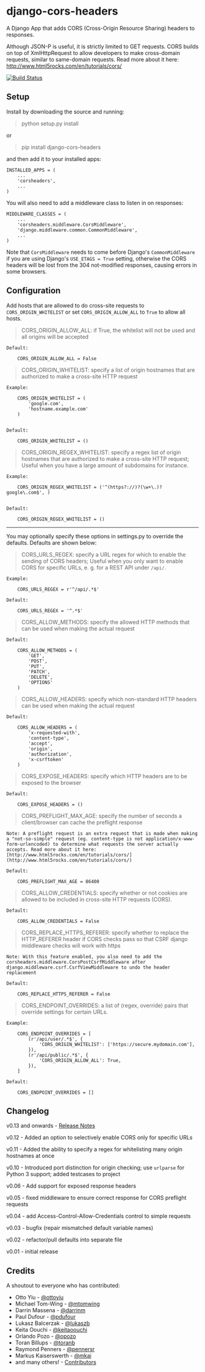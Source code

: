 django-cors-headers
==================

A Django App that adds CORS (Cross-Origin Resource Sharing) headers to responses.

Although JSON-P is useful, it is strictly limited to GET requests. CORS builds on top of XmlHttpRequest to allow developers to make cross-domain requests, similar to same-domain requests. Read more about it here: [http://www.html5rocks.com/en/tutorials/cors/ ](http://www.html5rocks.com/en/tutorials/cors/)

[![Build Status](https://travis-ci.org/ottoyiu/django-cors-headers.png?branch=master)](https://travis-ci.org/ottoyiu/django-cors-headers)

## Setup ##
Install by downloading the source and running:

>   python setup.py install

or

>   pip install django-cors-headers

and then add it to your installed apps:

    INSTALLED_APPS = (
        ...
        'corsheaders',
        ...
    )

You will also need to add a middleware class to listen in on responses:

    MIDDLEWARE_CLASSES = (
        ...
        'corsheaders.middleware.CorsMiddleware',
        'django.middleware.common.CommonMiddleware',
        ...
    )

Note that `CorsMiddleware` needs to come before Django's `CommonMiddleware` if you are using Django's `USE_ETAGS = True` setting, otherwise the CORS headers will be lost from the 304 not-modified responses, causing errors in some browsers.

## Configuration ##

Add hosts that are allowed to do cross-site requests to `CORS_ORIGIN_WHITELIST` or set `CORS_ORIGIN_ALLOW_ALL` to `True` to allow all hosts.


>CORS\_ORIGIN\_ALLOW\_ALL: if True, the whitelist will not be used and all origins will be accepted

    Default:

        CORS_ORIGIN_ALLOW_ALL = False

>CORS\_ORIGIN\_WHITELIST: specify a list of origin hostnames that are authorized to make a cross-site HTTP request

    Example:

        CORS_ORIGIN_WHITELIST = (
            'google.com',
            'hostname.example.com'
        )


    Default:

        CORS_ORIGIN_WHITELIST = ()

>CORS\_ORIGIN\_REGEX\_WHITELIST: specify a regex list of origin hostnames that are authorized to make a cross-site HTTP request; Useful when you have a large amount of subdomains for instance.

    Example:

        CORS_ORIGIN_REGEX_WHITELIST = ('^(https?://)?(\w+\.)?google\.com$', )


    Default:

        CORS_ORIGIN_REGEX_WHITELIST = ()


---


You may optionally specify these options in settings.py to override the defaults. Defaults are shown below:


>CORS\_URLS\_REGEX: specify a URL regex for which to enable the sending of CORS headers; Useful when you only want to enable CORS for specific URLs, e. g. for a REST API under ``/api/``.

    Example:

        CORS_URLS_REGEX = r'^/api/.*$'

    Default:

        CORS_URLS_REGEX = '^.*$'

>CORS\_ALLOW\_METHODS: specify the allowed HTTP methods that can be used when making the actual request

    Default:

        CORS_ALLOW_METHODS = (
            'GET',
            'POST',
            'PUT',
            'PATCH',
            'DELETE',
            'OPTIONS'
        )

>CORS\_ALLOW\_HEADERS: specify which non-standard HTTP headers can be used when making the actual request

    Default:

        CORS_ALLOW_HEADERS = (
            'x-requested-with',
            'content-type',
            'accept',
            'origin',
            'authorization',
            'x-csrftoken'
        )

>CORS\_EXPOSE\_HEADERS: specify which HTTP headers are to be exposed to the browser

    Default:

        CORS_EXPOSE_HEADERS = ()

>CORS\_PREFLIGHT\_MAX\_AGE: specify the number of seconds a client/browser can cache the preflight response

    Note: A preflight request is an extra request that is made when making a "not-so-simple" request (eg. content-type is not application/x-www-form-urlencoded) to determine what requests the server actually accepts. Read more about it here: [http://www.html5rocks.com/en/tutorials/cors/](http://www.html5rocks.com/en/tutorials/cors/)

    Default:

        CORS_PREFLIGHT_MAX_AGE = 86400

>CORS\_ALLOW\_CREDENTIALS: specify whether or not cookies are allowed to be included in cross-site HTTP requests (CORS).

    Default:

        CORS_ALLOW_CREDENTIALS = False

>CORS\_REPLACE\_HTTPS\_REFERER: specify whether to replace the HTTP_REFERER header if CORS checks pass so that CSRF django middleware checks will work with https

    Note: With this feature enabled, you also need to add the corsheaders.middleware.CorsPostCsrfMiddleware after django.middleware.csrf.CsrfViewMiddleware to undo the header replacement

    Default:

        CORS_REPLACE_HTTPS_REFERER = False

>CORS\_ENDPOINT\_OVERRIDES: a list of (regex, override) pairs that override settings for certain URLs.

    Example:

        CORS_ENDPOINT_OVERRIDES = [
            (r'/api/user/.*$', {
                'CORS_ORIGIN_WHITELIST': ['https://secure.mydomain.com'],
            }),
            (r'/api/public/.*$', {
                'CORS_ORIGIN_ALLOW_ALL': True,
            }),
        ]

    Default:

        CORS_ENDPOINT_OVERRIDES = []

## Changelog ##
v0.13 and onwards - [Release Notes](https://github.com/ottoyiu/django-cors-headers/releases)

v0.12 - Added an option to selectively enable CORS only for specific URLs

v0.11 - Added the ability to specify a regex for whitelisting many origin hostnames at once

v0.10 - Introduced port distinction for origin checking; use ``urlparse`` for Python 3 support; added testcases to project

v0.06 - Add support for exposed response headers

v0.05 - fixed middleware to ensure correct response for CORS preflight requests

v0.04 - add Access-Control-Allow-Credentials control to simple requests

v0.03 - bugfix (repair mismatched default variable names)

v0.02 - refactor/pull defaults into separate file

v0.01 - initial release

## Credits ##
A shoutout to everyone who has contributed:

- Otto Yiu - [@ottoyiu](https://github.com/ottoyiu)
- Michael Tom-Wing - [@mtomwing](https://github.com/mtomwing)
- Darrin Massena - [@darrinm](https://github.com/darrinm)
- Paul Dufour - [@pdufour](https://github.com/pdufour)
- Lukasz Balcerzak - [@lukaszb](https://github.com/lukaszb)
- Keita Oouchi - [@keitaoouchi](https://github.com/keitaoouchi)
- Orlando Pozo - [@opozo](https://github.com/opozo)
- Toran Billups - [@toranb](https://github.com/toranb)
- Raymond Penners - [@pennersr](https://github.com/pennersr)
- Markus Kaiserswerth - [@mkai](https://github.com/mkai)
- and many others! - [Contributors](https://github.com/ottoyiu/django-cors-headers/graphs/contributors)
